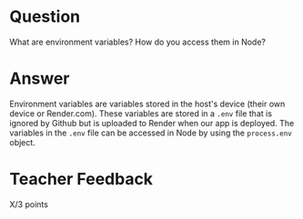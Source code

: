 # Question

What are environment variables? How do you access them in Node?

# Answer

Environment variables are variables stored in the host's device (their own device or Render.com). These variables are stored in a `.env` file that is ignored by Github but is uploaded to Render when our app is deployed. The variables in the `.env` file can be accessed in Node by using the `process.env` object.

# Teacher Feedback

X/3 points
